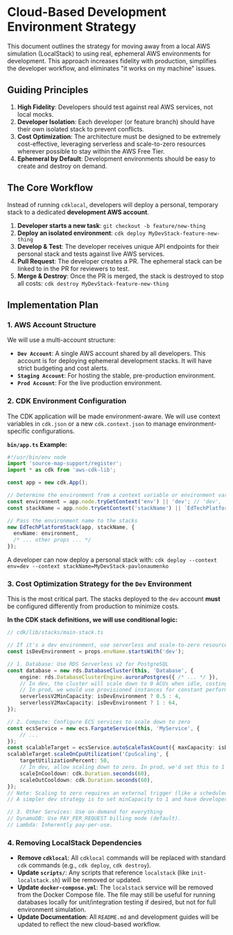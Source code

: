 # Cloud-Based Development Environment Strategy

This document outlines the strategy for moving away from a local AWS simulation (LocalStack) to using real, ephemeral AWS environments for development. This approach increases fidelity with production, simplifies the developer workflow, and eliminates "it works on my machine" issues.

## Guiding Principles

1.  **High Fidelity**: Developers should test against real AWS services, not local mocks.
2.  **Developer Isolation**: Each developer (or feature branch) should have their own isolated stack to prevent conflicts.
3.  **Cost Optimization**: The architecture must be designed to be extremely cost-effective, leveraging serverless and scale-to-zero resources wherever possible to stay within the AWS Free Tier.
4.  **Ephemeral by Default**: Development environments should be easy to create and destroy on demand.

## The Core Workflow

Instead of running `cdklocal`, developers will deploy a personal, temporary stack to a dedicated **development AWS account**.

1.  **Developer starts a new task**: `git checkout -b feature/new-thing`
2.  **Deploy an isolated environment**: `cdk deploy MyDevStack-feature-new-thing`
3.  **Develop & Test**: The developer receives unique API endpoints for their personal stack and tests against live AWS services.
4.  **Pull Request**: The developer creates a PR. The ephemeral stack can be linked to in the PR for reviewers to test.
5.  **Merge & Destroy**: Once the PR is merged, the stack is destroyed to stop all costs: `cdk destroy MyDevStack-feature-new-thing`

## Implementation Plan

### 1. AWS Account Structure

We will use a multi-account structure:
-   **`Dev Account`**: A single AWS account shared by all developers. This account is for deploying ephemeral development stacks. It will have strict budgeting and cost alerts.
-   **`Staging Account`**: For hosting the stable, pre-production environment.
-   **`Prod Account`**: For the live production environment.

### 2. CDK Environment Configuration

The CDK application will be made environment-aware. We will use context variables in `cdk.json` or a new `cdk.context.json` to manage environment-specific configurations.

**`bin/app.ts` Example:**

```typescript
#!/usr/bin/env node
import 'source-map-support/register';
import * as cdk from 'aws-cdk-lib';

const app = new cdk.App();

// Determine the environment from a context variable or environment variable
const environment = app.node.tryGetContext('env') || 'dev'; // 'dev', 'staging', 'prod'
const stackName = app.node.tryGetContext('stackName') || `EdTechPlatform-${environment}`;

// Pass the environment name to the stacks
new EdTechPlatformStack(app, stackName, {
  envName: environment,
  /* ... other props ... */
});
```

A developer can now deploy a personal stack with:
`cdk deploy --context env=dev --context stackName=MyDevStack-pavlonaumenko`

### 3. Cost Optimization Strategy for the `Dev` Environment

This is the most critical part. The stacks deployed to the `dev` account **must** be configured differently from production to minimize costs.

**In the CDK stack definitions, we will use conditional logic:**

```typescript
// cdk/lib/stacks/main-stack.ts

// If it's a dev environment, use serverless and scale-to-zero resources.
const isDevEnvironment = props.envName.startsWith('dev');

// 1. Database: Use RDS Serverless v2 for PostgreSQL
const database = new rds.DatabaseCluster(this, 'Database', {
    engine: rds.DatabaseClusterEngine.auroraPostgres({ /* ... */ }),
    // In dev, the cluster will scale down to 0 ACUs when idle, costing almost nothing.
    // In prod, we would use provisioned instances for constant performance.
    serverlessV2MinCapacity: isDevEnvironment ? 0.5 : 4,
    serverlessV2MaxCapacity: isDevEnvironment ? 1 : 64,
});

// 2. Compute: Configure ECS services to scale down to zero
const ecsService = new ecs.FargateService(this, 'MyService', {
    // ...
});
const scalableTarget = ecsService.autoScaleTaskCount({ maxCapacity: isDevEnvironment ? 1 : 10 });
scalableTarget.scaleOnCpuUtilization('CpuScaling', {
    targetUtilizationPercent: 50,
    // In dev, allow scaling down to zero. In prod, we'd set this to 1 or higher.
    scaleInCooldown: cdk.Duration.seconds(60),
    scaleOutCooldown: cdk.Duration.seconds(60),
});
// Note: Scaling to zero requires an external trigger (like a scheduled Lambda) to scale back up.
// A simpler dev strategy is to set minCapacity to 1 and have developers manually destroy stacks.

// 3. Other Services: Use on-demand for everything
// DynamoDB: Use PAY_PER_REQUEST billing mode (default).
// Lambda: Inherently pay-per-use.
```

### 4. Removing LocalStack Dependencies

-   **Remove `cdklocal`**: All `cdklocal` commands will be replaced with standard `cdk` commands (e.g., `cdk deploy`, `cdk destroy`).
-   **Update `scripts/`**: Any scripts that reference `localstack` (like `init-localstack.sh`) will be removed or updated.
-   **Update `docker-compose.yml`**: The `localstack` service will be removed from the Docker Compose file. The file may still be useful for running databases locally for unit/integration testing if desired, but not for full environment simulation.
-   **Update Documentation**: All `README.md` and development guides will be updated to reflect the new cloud-based workflow.

